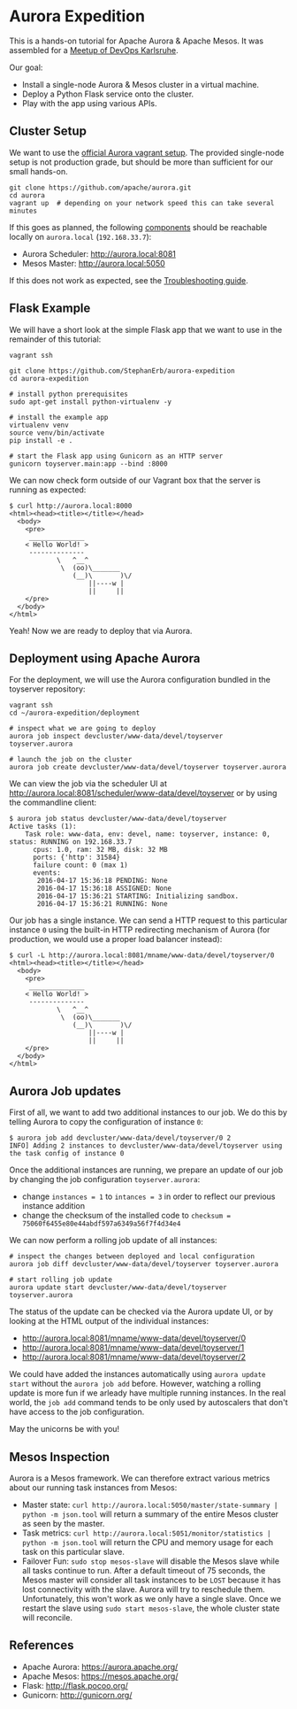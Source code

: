 # Aurora Expedition
This is a hands-on tutorial for Apache Aurora &amp; Apache Mesos. It was assembled for a [Meetup of DevOps Karlsruhe](http://www.meetup.com/DevOps-Karlsruhe-Meetup/events/229457000/).

Our goal:

* Install a single-node Aurora & Mesos cluster in a virtual machine.
* Deploy a Python Flask service onto the cluster.
* Play with the app using various APIs.


## Cluster Setup

We want to use the [official Aurora vagrant setup](https://github.com/apache/aurora/blob/master/docs/getting-started/vagrant.md).  The provided single-node setup is not production grade, but should be more than sufficient for our small hands-on.

    git clone https://github.com/apache/aurora.git
    cd aurora
    vagrant up  # depending on your network speed this can take several minutes


If this goes as planned, the following [components](https://github.com/apache/aurora/blob/rel/0.13.0/docs/getting-started/overview.md#components) should be reachable locally on `aurora.local` (`192.168.33.7`):

* Aurora Scheduler: http://aurora.local:8081
* Mesos Master: http://aurora.local:5050

If this does not work as expected, see the [Troubleshooting guide](https://github.com/apache/aurora/blob/rel/0.13.0/docs/getting-started/vagrant.md#troubleshooting).


## Flask Example

We will have a short look at the simple Flask app that we want to use in the remainder of this tutorial:

    vagrant ssh

    git clone https://github.com/StephanErb/aurora-expedition
    cd aurora-expedition

    # install python prerequisites
    sudo apt-get install python-virtualenv -y

    # install the example app
    virtualenv venv
    source venv/bin/activate
    pip install -e .

    # start the Flask app using Gunicorn as an HTTP server
    gunicorn toyserver.main:app --bind :8000


We can now check form outside of our Vagrant box that the server is running as expected:

    $ curl http://aurora.local:8000
    <html><head><title></title></head>
      <body>
        <pre>
         ______________
        < Hello World! >
         --------------
                \   ^__^
                 \  (oo)\_______
                    (__)\       )\/
                        ||----w |
                        ||     ||
        </pre>
      </body>
    </html>


Yeah! Now we are ready to deploy that via Aurora.


## Deployment using Apache Aurora

For the deployment, we will use the Aurora configuration bundled in the toyserver repository:

    vagrant ssh
    cd ~/aurora-expedition/deployment

    # inspect what we are going to deploy
    aurora job inspect devcluster/www-data/devel/toyserver toyserver.aurora

    # launch the job on the cluster
    aurora job create devcluster/www-data/devel/toyserver toyserver.aurora


We can view the job via the scheduler UI at http://aurora.local:8081/scheduler/www-data/devel/toyserver or by using the commandline client:

    $ aurora job status devcluster/www-data/devel/toyserver
    Active tasks (1):
        Task role: www-data, env: devel, name: toyserver, instance: 0, status: RUNNING on 192.168.33.7
          cpus: 1.0, ram: 32 MB, disk: 32 MB
          ports: {'http': 31584}
          failure count: 0 (max 1)
          events:
           2016-04-17 15:36:18 PENDING: None
           2016-04-17 15:36:18 ASSIGNED: None
           2016-04-17 15:36:21 STARTING: Initializing sandbox.
           2016-04-17 15:36:21 RUNNING: None


Our job has a single instance. We can send a HTTP request to this particular instance `0` using the built-in HTTP redirecting mechanism of Aurora (for production, we would use a proper load balancer instead):

    $ curl -L http://aurora.local:8081/mname/www-data/devel/toyserver/0
    <html><head><title></title></head>
      <body>
        <pre>
         ______________
        < Hello World! >
         --------------
                \   ^__^
                 \  (oo)\_______
                    (__)\       )\/
                        ||----w |
                        ||     ||
        </pre>
      </body>
    </html>



## Aurora Job updates

First of all, we want to add two additional instances to our job. We do this by telling Aurora to copy the configuration of instance `0`:

    $ aurora job add devcluster/www-data/devel/toyserver/0 2
    INFO] Adding 2 instances to devcluster/www-data/devel/toyserver using the task config of instance 0

Once the additional instances are running, we prepare an update of our job by changing the job configuration `toyserver.aurora`:

* change `instances = 1` to `intances = 3` in order to reflect our previous instance addition
* change the checksum of the installed code to `checksum = 75060f6455e80e44abdf597a6349a56f7f4d34e4`

We can now perform a rolling job update of all instances:

    # inspect the changes between deployed and local configuration
    aurora job diff devcluster/www-data/devel/toyserver toyserver.aurora

    # start rolling job update
    aurora update start devcluster/www-data/devel/toyserver toyserver.aurora

The status of the update can be checked via the Aurora update UI, or by looking at the HTML output of the individual instances:

* http://aurora.local:8081/mname/www-data/devel/toyserver/0
* http://aurora.local:8081/mname/www-data/devel/toyserver/1
* http://aurora.local:8081/mname/www-data/devel/toyserver/2

We could have added the instances automatically using `aurora update start` without the `aurora job add` before. However, watching a rolling update is more fun if we arleady have multiple running instances. In the real world, the `job add` command tends to be only used by autoscalers that don't have access to the job configuration.

May the unicorns be with you!

## Mesos Inspection

Aurora is a Mesos framework. We can therefore extract various metrics about our running task instances from Mesos:

* Master state: `curl http://aurora.local:5050/master/state-summary | python -m json.tool` will return a summary of the entire Mesos cluster as seen by the master.
* Task metrics: `curl http://aurora.local:5051/monitor/statistics | python -m json.tool` will return the CPU and memory usage for each task on this particular slave.
* Failover Fun: `sudo stop mesos-slave` will disable the Mesos slave while all tasks continue to run. After a default timeout of 75 seconds, the Mesos master will consider all task instances to be `LOST` because it has lost connectivity with the slave. Aurora will try to reschedule them. Unfortunately, this won't work as we only have a single slave. Once we restart the slave using `sudo start mesos-slave`, the whole cluster state will reconcile.


## References

* Apache Aurora: https://aurora.apache.org/
* Apache Mesos: https://mesos.apache.org/
* Flask: http://flask.pocoo.org/
* Gunicorn: http://gunicorn.org/
